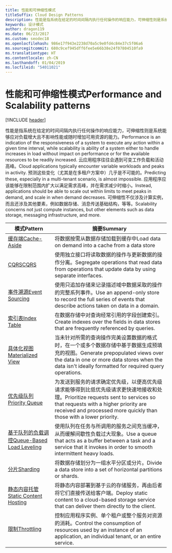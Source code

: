 ```yaml
---
title: 性能和可伸缩性模式
titleSuffix: Cloud Design Patterns
description: 性能是指系统在给定的时间间隔内执行任何操作的响应能力，可伸缩性则是系统能够应对负载增大且不影响性能或随时增加可用资源的能力。 云应用程序往往会遇到可变工作负载和活动高峰。 预测这些变化（尤其是在多租户方案中）几乎是不可能的。 应用程序应该能够在限制范围内扩大以满足需求高峰，并在需求减少时缩小。 可伸缩性不仅涉及计算实例，而且还涉及其他要素，例如数据存储、消息传送基础结构，等等。
keywords: 设计模式
author: dragon119
ms.date: 06/23/2017
ms.custom: seodec18
ms.openlocfilehash: 986e17f943e2238d70a5c9e0fd4c84e37c5f06a6
ms.sourcegitcommit: 680c9cef945dff6fee5e66b38e24f07804510fa9
ms.translationtype: HT
ms.contentlocale: zh-CN
ms.lasthandoff: 01/04/2019
ms.locfileid: "54011021"
---
```

# <a name="performance-and-scalability-patterns"></a><span data-ttu-id="95f7f-108">性能和可伸缩性模式</span><span class="sxs-lookup"><span data-stu-id="95f7f-108">Performance and Scalability patterns</span></span>

[!INCLUDE [header](../../_includes/header.md)]

<span data-ttu-id="95f7f-109">性能是指系统在给定的时间间隔内执行任何操作的响应能力，可伸缩性则是系统能够应对负载增大且不影响性能或随时增加可用资源的能力。</span><span class="sxs-lookup"><span data-stu-id="95f7f-109">Performance is an indication of the responsiveness of a system to execute any action within a given time interval, while scalability is ability of a system either to handle increases in load without impact on performance or for the available resources to be readily increased.</span></span> <span data-ttu-id="95f7f-110">云应用程序往往会遇到可变工作负载和活动高峰。</span><span class="sxs-lookup"><span data-stu-id="95f7f-110">Cloud applications typically encounter variable workloads and peaks in activity.</span></span> <span data-ttu-id="95f7f-111">预测这些变化（尤其是在多租户方案中）几乎是不可能的。</span><span class="sxs-lookup"><span data-stu-id="95f7f-111">Predicting these, especially in a multi-tenant scenario, is almost impossible.</span></span> <span data-ttu-id="95f7f-112">应用程序应该能够在限制范围内扩大以满足需求高峰，并在需求减少时缩小。</span><span class="sxs-lookup"><span data-stu-id="95f7f-112">Instead, applications should be able to scale out within limits to meet peaks in demand, and scale in when demand decreases.</span></span> <span data-ttu-id="95f7f-113">可伸缩性不仅涉及计算实例，而且还涉及其他要素，例如数据存储、消息传送基础结构，等等。</span><span class="sxs-lookup"><span data-stu-id="95f7f-113">Scalability concerns not just compute instances, but other elements such as data storage, messaging infrastructure, and more.</span></span>

|                           <span data-ttu-id="95f7f-114">模式</span><span class="sxs-lookup"><span data-stu-id="95f7f-114">Pattern</span></span>                            |                                                                        <span data-ttu-id="95f7f-115">摘要</span><span class="sxs-lookup"><span data-stu-id="95f7f-115">Summary</span></span>                                                                         |
|--------------------------------------------------------------|--------------------------------------------------------------------------------------------------------------------------------------------------------|
|               [<span data-ttu-id="95f7f-116">缓存端</span><span class="sxs-lookup"><span data-stu-id="95f7f-116">Cache-Aside</span></span>](../cache-aside.md)               |                                                   <span data-ttu-id="95f7f-117">将数据按需从数据存储加载到缓存中</span><span class="sxs-lookup"><span data-stu-id="95f7f-117">Load data on demand into a cache from a data store</span></span>                                                   |
|                      [<span data-ttu-id="95f7f-118">CQRS</span><span class="sxs-lookup"><span data-stu-id="95f7f-118">CQRS</span></span>](../cqrs.md)                      |                           <span data-ttu-id="95f7f-119">使用独立接口将读取数据的操作与更新数据的操作分离。</span><span class="sxs-lookup"><span data-stu-id="95f7f-119">Segregate operations that read data from operations that update data by using separate interfaces.</span></span>                           |
|            [<span data-ttu-id="95f7f-120">事件溯源</span><span class="sxs-lookup"><span data-stu-id="95f7f-120">Event Sourcing</span></span>](../event-sourcing.md)            |                     <span data-ttu-id="95f7f-121">使用只追加存储来记录描述域中数据采取的操作的完整系列事件。</span><span class="sxs-lookup"><span data-stu-id="95f7f-121">Use an append-only store to record the full series of events that describe actions taken on data in a domain.</span></span>                      |
|               [<span data-ttu-id="95f7f-122">索引表</span><span class="sxs-lookup"><span data-stu-id="95f7f-122">Index Table</span></span>](../index-table.md)               |                                <span data-ttu-id="95f7f-123">在数据存储中对查询经常引用的字段创建索引。</span><span class="sxs-lookup"><span data-stu-id="95f7f-123">Create indexes over the fields in data stores that are frequently referenced by queries.</span></span>                                |
|         [<span data-ttu-id="95f7f-124">具体化视图</span><span class="sxs-lookup"><span data-stu-id="95f7f-124">Materialized View</span></span>](../materialized-view.md)         |       <span data-ttu-id="95f7f-125">当未针对所需的查询操作完美设置数据的格式时，在一个或多个数据存储中基于数据生成预填充的视图。</span><span class="sxs-lookup"><span data-stu-id="95f7f-125">Generate prepopulated views over the data in one or more data stores when the data isn't ideally formatted for required query operations.</span></span>        |
|            [<span data-ttu-id="95f7f-126">优先级队列</span><span class="sxs-lookup"><span data-stu-id="95f7f-126">Priority Queue</span></span>](../priority-queue.md)            | <span data-ttu-id="95f7f-127">为发送到服务的请求确定优先级，以便高优先级请求能够得到比低优先级请求更快速地接收和处理。</span><span class="sxs-lookup"><span data-stu-id="95f7f-127">Prioritize requests sent to services so that requests with a higher priority are received and processed more quickly than those with a lower priority.</span></span> |
| [<span data-ttu-id="95f7f-128">基于队列的负载调控</span><span class="sxs-lookup"><span data-stu-id="95f7f-128">Queue-Based Load Leveling</span></span>](../queue-based-load-leveling.md) |              <span data-ttu-id="95f7f-129">使用队列在任务与所调用的服务之间充当缓冲，从而缓解间歇性负载过大现象。</span><span class="sxs-lookup"><span data-stu-id="95f7f-129">Use a queue that acts as a buffer between a task and a service that it invokes in order to smooth intermittent heavy loads.</span></span>               |
|                  [<span data-ttu-id="95f7f-130">分片</span><span class="sxs-lookup"><span data-stu-id="95f7f-130">Sharding</span></span>](../sharding.md)                  |                                           <span data-ttu-id="95f7f-131">将数据存储划分为一组水平分区或分片。</span><span class="sxs-lookup"><span data-stu-id="95f7f-131">Divide a data store into a set of horizontal partitions or shards.</span></span>                                           |
|    [<span data-ttu-id="95f7f-132">静态内容托管</span><span class="sxs-lookup"><span data-stu-id="95f7f-132">Static Content Hosting</span></span>](../static-content-hosting.md)    |                          <span data-ttu-id="95f7f-133">将静态内容部署到基于云的存储服务，再由后者将它们直接传送给客户端。</span><span class="sxs-lookup"><span data-stu-id="95f7f-133">Deploy static content to a cloud-based storage service that can deliver them directly to the client.</span></span>                          |
|                [<span data-ttu-id="95f7f-134">限制</span><span class="sxs-lookup"><span data-stu-id="95f7f-134">Throttling</span></span>](../throttling.md)                |                <span data-ttu-id="95f7f-135">控制应用程序实例、单个租户或整个服务对资源的消耗。</span><span class="sxs-lookup"><span data-stu-id="95f7f-135">Control the consumption of resources used by an instance of an application, an individual tenant, or an entire service.</span></span>                 |
